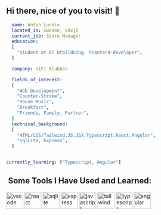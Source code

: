 ## Hi there, nice of you to visit! 👋

```yaml
  name: Anton Lundin
  located_in: Sweden, Växjö
  current_job: Store Manager
  education:
  [
    "Student at EC Utbildning, Frontend-developer",
  ]

  company: HiFi Klubben

  fields_of_interest:
  [
    "Web Development",
    "Counter-Strike",
    "House Music",
    "Breakfast",
    "Friends, Family, Partner",
  ]
  technical_background:
  [
    "HTML/CSS/Tailwind,JS,JSX,Typescript,React,Angular",
    "sqlLite, Express",
  ]


currently_learning: ["Typescript, Angular"]

```
<h2>&nbsp;Some Tools I Have Used and Learned:</h2>
<p align="left">
<img src="https://cdn.jsdelivr.net/gh/devicons/devicon/icons/vscode/vscode-original.svg" alt="vscode" width="45" height="45"/>
<img src="https://cdn.jsdelivr.net/gh/devicons/devicon@latest/icons/react/react-original.svg" alt="react" width="45" height="45" />
<img src="https://cdn.jsdelivr.net/gh/devicons/devicon@latest/icons/sqlite/sqlite-original.svg" alt="sqlite" width="45" height="45" />
<img src="https://cdn.jsdelivr.net/gh/devicons/devicon@latest/icons/express/express-original.svg" alt="express" width="45" height="45" />
<img src="https://cdn.jsdelivr.net/gh/devicons/devicon@latest/icons/javascript/javascript-original.svg" alt="javascript" width="45" height="45" />
<img src="https://cdn.jsdelivr.net/gh/devicons/devicon@latest/icons/tailwindcss/tailwindcss-original.svg" alt="tailwind" width="45" height="45" />
<img src="https://cdn.jsdelivr.net/gh/devicons/devicon@latest/icons/typescript/typescript-original.svg" alt="typescript" width="45" height="45" />
<img src="https://cdn.jsdelivr.net/gh/devicons/devicon@latest/icons/angular/angular-original.svg" alt="angular" width="45" height="45" />
</p>

